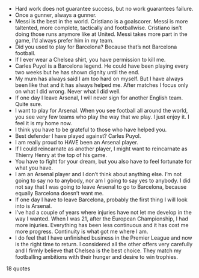  - Hard work does not guarantee success, but no work guarantees failure.
 - Once a gunner, always a gunner.
 - Messi is the best in the world. Cristiano is a goalscorer. Messi is more taltented, more complete, tactically and footballwise. Cristiano isn’t doing those runs anymore like at United. Messi takes more part in the game, I’d always prefer him in my team.
 - Did you used to play for Barcelona? Because that’s not Barcelona football.
 - If I ever wear a Chelsea shirt, you have permission to kill me.
 - Carles Puyol is a Barcelona legend. He could have been playing every two weeks but he has shown dignity until the end.
 - My mum has always said I am too hard on myself. But I have always been like that and it has always helped me. After matches I focus only on what I did wrong. Never what I did well.
 - If one day I leave Arsenal, I will never sign for another English team. Quite sure.
 - I want to play for Arsenal. When you see football all around the world, you see very few teams who play the way that we play. I just enjoy it. I feel it is my home now.
 - I think you have to be grateful to those who have helped you.
 - Best defender I have played against? Carles Puyol.
 - I am really proud to HAVE been an Arsenal player.
 - If I could reincarnate as another player, I might want to reincarnate as Thierry Henry at the top of his game.
 - You have to fight for your dream, but you also have to feel fortunate for what you have.
 - I am an Arsenal player and I don’t think about anything else. I’m not going to say no to anybody, nor am I going to say yes to anybody. I did not say that I was going to leave Arsenal to go to Barcelona, because equally Barcelona doesn’t want me.
 - If one day I have to leave Barcelona, probably the first thing I will look into is Arsenal.
 - I’ve had a couple of years where injuries have not let me develop in the way I wanted. When I was 21, after the European Championship, I had more injuries. Everything has been less continuous and it has cost me more progress. Continuity is what got me where I am.
 - I do feel that I have unfinished business in the Premier League and now is the right time to return. I considered all the other offers very carefully and I firmly believe that Chelsea is the best choice. They match my footballing ambitions with their hunger and desire to win trophies.

18 quotes
